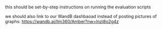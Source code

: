 this should be set-by-step instructions on running the evaluation scripts

we should also link to our WandB dashbaoad instead of posting pictures of graphs: https://wandb.ai/llm360/Amber?nw=lnzi8o2g4z

